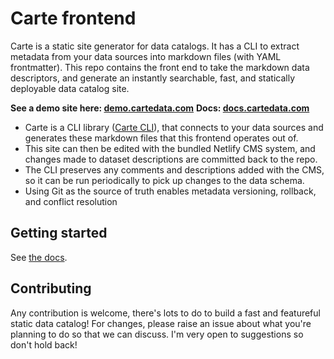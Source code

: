 # Carte frontend

Carte is a static site generator for data catalogs. It has a CLI to extract metadata from your data sources into markdown files (with YAML frontmatter). This repo contains the front end to take the markdown data descriptors, and generate an instantly searchable, fast, and statically deployable data catalog site.

**See a demo site here: [demo.cartedata.com](https://demo.cartedata.com)**
**Docs: [docs.cartedata.com](https://docs.cartedata.com)**

* Carte is a CLI library ([Carte CLI](https://github.com/carte-data/carte)), that connects to your data sources and generates these markdown files that this frontend operates out of.
* This site can then be edited with the bundled Netlify CMS system, and changes made to dataset descriptions are committed back to the repo.
* The CLI preserves any comments and descriptions added with the CMS, so it can be run periodically to pick up changes to the data schema.
* Using Git as the source of truth enables metadata versioning, rollback, and conflict resolution

## Getting started

See [the docs](https://docs.cartedata.com/getting_started/installation/).

## Contributing 

Any contribution is welcome, there's lots to do to build a fast and featureful static data catalog! For changes, please raise an issue about what you're planning to do so that we can discuss. I'm very open to suggestions so don't hold back!
